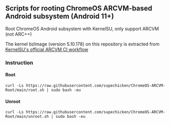 ## Scripts for rooting ChromeOS ARCVM-based Android subsystem (Android 11+)
Root ChromeOS Android subsystem with KernelSU, only support ARCVM (not ARC++)

The kernel bzImage (version 5.10.178) on this repository is extracted from [KernelSU's official ARCVM CI workflow](https://github.com/tiann/KernelSU/actions/runs/5290135303)

### Instruction
#### Root
```shell
curl -Ls https://raw.githubusercontent.com/supechicken/ChromeOS-ARCVM-Root/main/root.sh | sudo bash -eu
```

#### Unroot
```shell
curl -Ls https://raw.githubusercontent.com/supechicken/ChromeOS-ARCVM-Root/main/unroot.sh | sudo bash -eu
```
